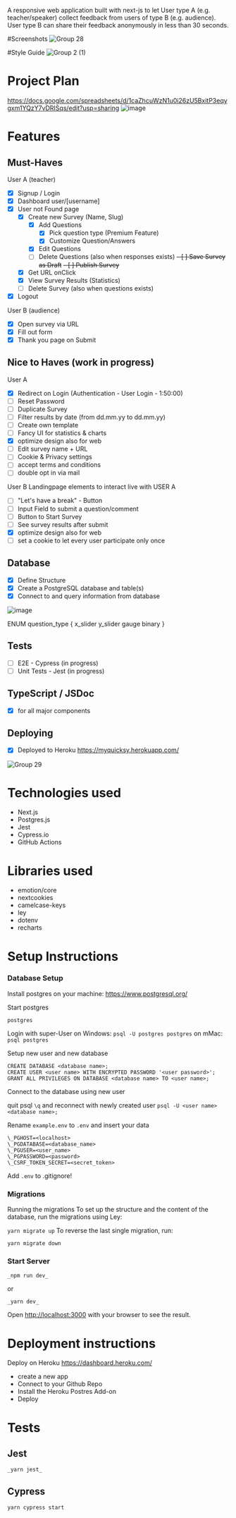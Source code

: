 A responsive web application built with next-js to let User type A (e.g. teacher/speaker) collect feedback from users of type B (e.g. audience). User type B can share their feedback anonymously in less than 30 seconds.

#Screenshots
![Group 28](https://user-images.githubusercontent.com/65610743/100673026-0b579480-3363-11eb-8115-a9655675664b.png)

#Style Guide
![Group 2 (1)](https://user-images.githubusercontent.com/65610743/100673515-dd268480-3363-11eb-9123-7766b60b657d.png)

# Project Plan

https://docs.google.com/spreadsheets/d/1caZhcuWzN1u0i26zU5BxitP3eqygxm1YQzY7vDRISqs/edit?usp=sharing
![image](https://user-images.githubusercontent.com/65610743/100672474-486f5700-3362-11eb-85b1-49dfd4e0d11f.png)

# Features

## Must-Haves

User A (teacher)

- [x] Signup / Login
- [x] Dashboard user/[username]
- [x] User not Found page
  - [x] Create new Survey (Name, Slug)
    - [x] Add Questions
      - [x] Pick question type (Premium Feature)
      - [x] Customize Question/Answers
    - [x] Edit Questions
    - [ ] Delete Questions (also when responses exists)
          ~~- [ ] Save Survey as Draft~~
          ~~- [ ] Publish Survey~~
  - [x] Get URL onClick
  - [x] View Survey Results (Statistics)
  - [ ] Delete Survey (also when questions exists)
- [x] Logout

User B (audience)

- [x] Open survey via URL
- [x] Fill out form
- [x] Thank you page on Submit

## Nice to Haves (work in progress)

User A

- [x] Redirect on Login (Authentication - User Login - 1:50:00)
- [ ] Reset Password
- [ ] Duplicate Survey
- [ ] Filter results by date (from dd.mm.yy to dd.mm.yy)
- [ ] Create own template
- [ ] Fancy UI for statistics & charts
- [x] optimize design also for web
- [ ] Edit survey name + URL
- [ ] Cookie & Privacy settings
- [ ] accept terms and conditions
- [ ] double opt in via mail

User B
Landingpage elements to interact live with USER A

- [ ] "Let's have a break" - Button
- [ ] Input Field to submit a question/comment
- [ ] Button to Start Survey
- [ ] See survey results after submit
- [x] optimize design also for web
- [ ] set a cookie to let every user participate only once

## Database

- [x] Define Structure
- [x] Create a PostgreSQL database and table(s)
- [x] Connect to and query information from database

![image](https://user-images.githubusercontent.com/65610743/97878662-34aee180-1d1f-11eb-94ed-89349ab5f74c.png)

ENUM question_type {
x_slider
y_slider
gauge
binary
}

## Tests

- [ ] E2E - Cypress (in progress)
- [ ] Unit Tests - Jest (in progress)

## TypeScript / JSDoc

- [x] for all major components

## Deploying

- [x] Deployed to Heroku https://myquicksy.herokuapp.com/

![Group 29](https://user-images.githubusercontent.com/65610743/100673159-43f76e00-3363-11eb-8733-307b83de207f.png)

# Technologies used

- Next.js
- Postgres.js
- Jest
- Cypress.io
- GitHub Actions

# Libraries used

- emotion/core
- nextcookies
- camelcase-keys
- ley
- dotenv
- recharts

# Setup Instructions

### Database Setup

Install postgres on your machine: https://www.postgresql.org/

Start postgres

```
postgres
```

Login with super-User on Windows:
`psql -U postgres postgres`
on mMac:
`psql postgres`

Setup new user and new database

```
CREATE DATABASE <database name>;
CREATE USER <user name> WITH ENCRYPTED PASSWORD '<user password>';
GRANT ALL PRIVILEGES ON DATABASE <database name> TO <user name>;
```

Connect to the database using new user

quit psql
`\q`
and reconnect with newly created user
`psql -U <user name> <database name>;`

Rename `example.env` to `.env` and insert your data

```
\_PGHOST=<localhost>
\_PGDATABASE=<database_name>
\_PGUSER=<user_name>
\_PGPASSWORD=<password>
\_CSRF_TOKEN_SECRET=<secret_token>
```

Add `.env` to .gitignore!

### Migrations

Running the migrations
To set up the structure and the content of the database, run the migrations using Ley:

`yarn migrate up`
To reverse the last single migration, run:

`yarn migrate down`

### Start Server

`_npm run dev_`

or

`_yarn dev_`

Open [http://localhost:3000](http://localhost:3000) with your browser to see the result.

# Deployment instructions

Deploy on Heroku https://dashboard.heroku.com/

- create a new app
- Connect to your Github Repo
- Install the Heroku Postres Add-on
- Deploy

# Tests

## Jest

`_yarn jest_`

## Cypress

`yarn cypress start`

